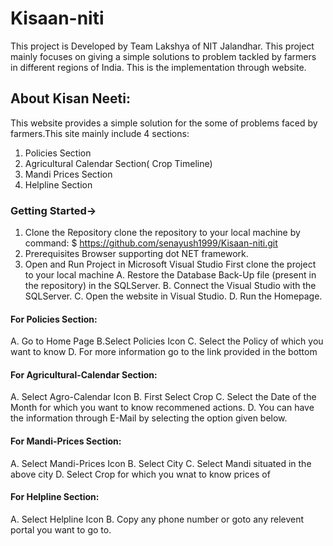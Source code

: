 # Kisaan-niti
This project is Developed by Team Lakshya of NIT Jalandhar. This project mainly focuses on giving a simple solutions to problem tackled by farmers in different regions of India. This is the implementation through website.

## About Kisan Neeti:
This website provides a simple solution for the some of problems faced by farmers.This site mainly include 4 sections: 
1. Policies Section  
2. Agricultural Calendar Section( Crop Timeline)
3. Mandi Prices Section
4. Helpline Section
### Getting Started->
1. Clone the Repository
 clone the repository to your local machine by command:
 $ https://github.com/senayush1999/Kisaan-niti.git
2. Prerequisites
  Browser supporting dot NET framework.
3. Open and Run Project in Microsoft Visual Studio
  First clone the project to your local machine
  A. Restore the Database Back-Up file (present in the repository) in the SQLServer.
  B. Connect the Visual Studio with the SQLServer.
  C. Open the website in Visual Studio.
  D. Run the Homepage.
  
#### For Policies Section:
A. Go to Home Page 
B.Select Policies Icon
C. Select the Policy of which you want to know
D. For more information go to the link provided in the bottom
#### For Agricultural-Calendar Section:
A. Select Agro-Calendar Icon
B. First Select Crop
C. Select the Date of the Month for which you want to know recommened actions.
D. You can have the information through E-Mail by selecting the option given below.
#### For Mandi-Prices Section:
A. Select Mandi-Prices Icon
B. Select City 
C. Select Mandi situated in the above city
D. Select Crop for which you wnat to know prices of
#### For Helpline Section:
A. Select Helpline Icon
B. Copy any phone number or goto any relevent portal you want to go to.
